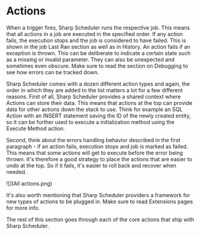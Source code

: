 # Actions

When a trigger fires, Sharp Scheduler runs the respective job. This means that all actions in a job are executed in the specified order. If any action fails, the execution stops and the job is considered to have failed. This is shown in the job Last Ran section as well as in History. An action fails if an exception is thrown. This can be deliberate to indicate a certain state such as a missing or invalid parameter. They can also be unexpected and sometimes even obscure. Make sure to read the section on Debugging to see how errors can be tracked down. 

Sharp Scheduler comes with a dozen different action types and again, the order in which they are added to the list matters a lot for a few different reasons. First of all, Sharp Scheduler provides a shared context where Actions can store their data. This means that actions at the top can provide data for other actions down the stack to use. Think for example an SQL Action with an INSERT statement saving the ID of the newly created entity, so it can be further used to execute a initialization method using the Execute Method action.

Second, think about the errors handling behavior described in the first paragraph - if an action fails, execution stops and job is marked as failed. This means that some actions will get to execute before the error being thrown. It's therefore a good strategy to place the actions that are easier to undo at the top. So if it fails, it's easier to roll back and recover when needed.

![](All actions.png)

It's also worth mentioning that Sharp Scheduler providers a framework for new types of actions to be plugged in. Make sure to read Extensions pages for more info.

The rest of this section goes through each of the core actions that ship with Sharp Scheduler.

